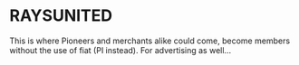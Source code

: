 # RAYSUNITED
This is where Pioneers and merchants alike could come, become members without the use of fiat (PI instead). For advertising as well...
